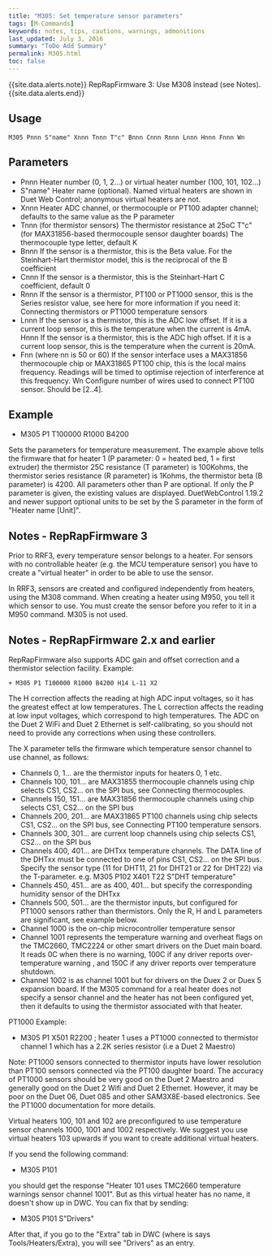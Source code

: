 ```yaml
---
title: "M305: Set temperature sensor parameters" 
tags: [M-Commands]
keywords: notes, tips, cautions, warnings, admonitions
last_updated: July 3, 2016
summary: "ToDo Add Summary"
permalink: M305.html
toc: false
---
```



{{site.data.alerts.note}}
RepRapFirmware 3: Use M308 instead (see Notes).
{{site.data.alerts.end}}



## Usage ##
```
M305 Pnnn S"name" Xnnn Tnnn T"c" Bnnn Cnnn Rnnn Lnnn Hnnn Fnnn Wn
```

## Parameters ##

+ Pnnn Heater number (0, 1, 2...) or virtual heater number (100, 101, 102...)
+ S"name" Heater name (optional). Named virtual heaters are shown in Duet Web Control; anonymous virtual heaters are not.
+ Xnnn Heater ADC channel, or thermocouple or PT100 adapter channel; defaults to the same value as the P parameter
+ Tnnn (for thermistor sensors) The thermistor resistance at 25oC
T"c" (for MAX31856-based thermocouple sensor daughter boards) The thermocouple type letter, default K
+ Bnnn If the sensor is a thermistor, this is the Beta value. For the Steinhart-Hart thermistor model, this is the reciprocal of the B coefficient
+ Cnnn If the sensor is a thermistor, this is the Steinhart-Hart C coefficient, default 0
+ Rnnn If the sensor is a thermistor, PT100 or PT1000 sensor, this is the Series resistor value, see here for more information if you need it: Connecting thermistors or PT1000 temperature sensors
+ Lnnn If the sensor is a thermistor, this is the ADC low offset. If it is a current loop sensor, this is the temperature when the current is 4mA.
Hnnn If the sensor is a thermistor, this is the ADC high offset. If it is a current loop sensor, this is the temperature when the current is 20mA.
+ Fnn (where nn is 50 or 60) If the sensor interface uses a MAX31856 thermocouple chip or MAX31865 PT100 chip, this is the local mains frequency. Readings will be timed to optimise rejection of interference at this frequency.
Wn Configure number of wires used to connect PT100 sensor. Should be [2..4].

## Example ##

+ M305 P1 T100000 R1000 B4200

Sets the parameters for temperature measurement. The example above tells the firmware that for heater 1 (P parameter: 0 = heated bed, 1 = first extruder) the thermistor 25C resistance (T parameter) is 100Kohms, the thermistor series resistance (R parameter) is 1Kohms, the thermistor beta (B parameter) is 4200. All parameters other than P are optional. If only the P parameter is given, the existing values are displayed. DuetWebControl 1.19.2 and newer support optional units to be set by the S parameter in the form of "Heater name [Unit]".

## Notes - RepRapFirmware 3 ##

Prior to RRF3, every temperature sensor belongs to a heater. For sensors with no controllable heater (e.g. the MCU temperature sensor) you have to create a "virtual heater" in order to be able to use the sensor.

In RRF3, sensors are created and configured independently from heaters, using the M308 command. When creating a heater using M950, you tell it which sensor to use. You must create the sensor before you refer to it in a M950 command. M305 is not used.

## Notes - RepRapFirmware 2.x and earlier ##

RepRapFirmware also supports ADC gain and offset correction and a thermistor selection facility. Example:

```
+ M305 P1 T100000 R1000 B4200 H14 L-11 X2
```
			
The H correction affects the reading at high ADC input voltages, so it has the greatest effect at low temperatures. The L correction affects the reading at low input voltages, which correspond to high temperatures. The ADC on the Duet 2 WiFi and Duet 2 Ethernet is self-calibrating, so you should not need to provide any corrections when using these controllers.

The X parameter tells the firmware which temperature sensor channel to use channel, as follows:

+ Channels 0, 1... are the thermistor inputs for heaters 0, 1 etc.
+ Channels 100, 101... are MAX31855 thermocouple channels using chip selects CS1, CS2... on the SPI bus, see Connecting thermocouples.
+ Channels 150, 151... are MAX31856 thermocouple channels using chip selects CS1, CS2... on the SPI bus
+ Channels 200, 201... are MAX31865 PT100 channels using chip selects CS1, CS2... on the SPI bus, see Connecting PT100 temperature sensors.
+ Channels 300, 301... are current loop channels using chip selects CS1, CS2... on the SPI bus
+ Channels 400, 401... are DHTxx temperature channels. The DATA line of the DHTxx must be connected to one of pins CS1, CS2... on the SPI bus. Specify the sensor type (11 for DHT11, 21 for DHT21 or 22 for DHT22) via the T-parameter. e.g. M305 P102 X401 T22 S"DHT temperature"
+ Channels 450, 451... are as 400, 401... but specify the corresponding humidity sensor of the DHTxx
+ Channels 500, 501... are the thermistor inputs, but configured for PT1000 sensors rather than thermistors. Only the R, H and L parameters are significant, see example below.
+ Channel 1000 is the on-chip microcontroller temperature sensor
+ Channel 1001 represents the temperature warning and overheat flags on the TMC2660, TMC2224 or other smart drivers on the Duet main board. It reads 0C when there is no warning, 100C if any driver reports over-temperature warning , and 150C if any driver reports over temperature shutdown.
+ Channel 1002 is as channel 1001 but for drivers on the Duex 2 or Duex 5 expansion board.
If the M305 command for a real heater does not specify a sensor channel and the heater has not been configured yet, then it defaults to using the thermistor associated with that heater.

PT1000 Example:

+ M305 P1 X501 R2200 ; heater 1 uses a PT1000 connected to thermistor channel 1 which has a 2.2K series resistor (i.e a Duet 2 Maestro)

Note: PT1000 sensors connected to thermistor inputs have lower resolution than PT100 sensors connected via the PT100 daughter board. The accuracy of PT1000 sensors should be very good on the Duet 2 Maestro and generally good on the Duet 2 Wifi and Duet 2 Ethernet. However, it may be poor on the Duet 06, Duet 085 and other SAM3X8E-based electronics. See the PT1000 documentation for more details.

Virtual heaters 100, 101 and 102 are preconfigured to use temperature sensor channels 1000, 1001 and 1002 respectively. We suggest you use virtual heaters 103 upwards if you want to create additional virtual heaters.

If you send the following command:

+ M305 P101

you should get the response "Heater 101 uses TMC2660 temperature warnings sensor channel 1001". But as this virtual heater has no name, it doesn't show up in DWC. You can fix that by sending:

+ M305 P101 S"Drivers"

After that, if you go to the "Extra" tab in DWC (where is says Tools/Heaters/Extra), you will see "Drivers" as an entry.